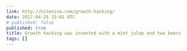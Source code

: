 ```yaml
---
link: http://hitenism.com/growth-hacking/
date: 2017-04-25 15:01 UTC
# published: false
published: true
title: Growth hacking was invented with a mint julep and two beers
tags: []
---
```




